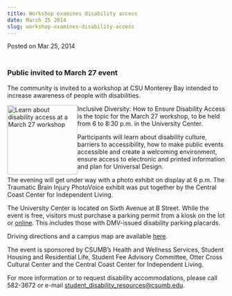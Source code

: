 ```yaml
---
title: Workshop examines disability access
date: March 25 2014
slug: workshop-examines-disability-access
---
```


 



<span class="date">Posted on Mar 25, 2014    </span>
<h3><br>
Public invited to March 27 event</br></h3>
<p>The community is invited to a workshop at CSU Monterey Bay
intended to increase awareness of people with disabilities.</p>
<p><img alt="Learn about disability access at a March 27 workshop" src="https://news.csumb.edu/sites/default/files/65/attachments/news/images/accessibility.jpg" style="float:left; width:162px; height:160px">Inclusive
Diversity: How to Ensure Disability Access is the topic for the
March 27 workshop, to be held from 6 to 8:30 p.m. in the University
Center.</img></p>
<p>Participants will learn about disability culture, barriers to
accessibility, how to make public events accessible and create a
welcoming environment, ensure access to electronic and printed
information and plan for Universal Design.</p>
<p>The evening will get under way with a photo exhibit on display
at 6 p.m. The Traumatic Brain Injury PhotoVoice exhibit was put
together by the Central Coast Center for Independent Living.</p>
<p>The University Center is located on Sixth Avenue at B Street.
While the event is free, visitors must purchase a parking permit
from a kiosk on the lot or <a href="https://parking.csumb.edu/buy-permit" rel="nofollow">online</a>.
This includes those with DMV-issued disability parking
placards.</p>
<p>Driving directions and a campus map are available <a href="https://csumb.edu/maps" rel="nofollow">here</a>.</p>
<p>The event is sponsored by CSUMB&#x2019;s Health and Wellness Services,
Student Housing and Residential Life, Student Fee Advisory
Committee, Otter Cross Cultural Center and the Central Coast Center
for Independent Living.</p>
<p>For more information or to request disability accommodations,
please call 582-3672 or e-mail <a href="mailto:student_disability_resources@csumb.edu">student_disability_resources@csumb.edu</a>.</p>





 
